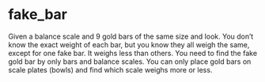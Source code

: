 # fake_bar

Given a balance scale and 9 gold bars of the same size and look. You don’t know the exact weight of each bar,
but you know they all weigh the same, except for one fake bar. It weighs less than others. You need to find the fake
gold bar by only bars and balance scales.
You can only place gold bars on scale plates (bowls) and find which scale weighs more or less.

